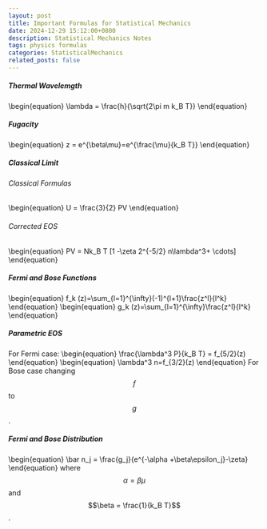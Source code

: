 ```yaml
---
layout: post
title: Important Formulas for Statistical Mechanics
date: 2024-12-29 15:12:00+0800
description: Statistical Mechanics Notes 
tags: physics formulas
categories: StatisticalMechanics
related_posts: false
---
```


##### Thermal Wavelemgth
\begin{equation}
\lambda = \frac{h}{\sqrt{2\pi m k_B T}}
\end{equation}
##### Fugacity
\begin{equation}
z = e^{\beta\mu}=e^{\frac{\mu}{k_B T}}
\end{equation}
##### Classical Limit
###### Classical Formulas
\begin{equation}
U = \frac{3}{2} PV
\end{equation}
###### Corrected EOS
\begin{equation}
PV = Nk_B T [1 -\zeta 2^{-5/2} n\lambda^3+ \cdots]
\end{equation}

##### Fermi and Bose Functions
\begin{equation}
f_k (z)=\sum_{l=1}^{\infty}(-1)^{l+1}\frac{z^l}{l^k}
\end{equation}
\begin{equation}
g_k (z)=\sum_{l=1}^{\infty}\frac{z^l}{l^k}
\end{equation}

##### Parametric EOS
For Fermi case:
\begin{equation}
\frac{\lambda^3 P}{k_B T} = f_{5/2}(z)
\end{equation}
\begin{equation}
\lambda^3 n=f_{3/2}(z)
\end{equation}
For Bose case changing $$f$$ to $$g$$.
##### Fermi and Bose Distribution
\begin{equation}
\bar n_j = \frac{g_j}{e^{-\alpha +\beta\epsilon_j}-\zeta}
\end{equation}
where $$\alpha = \beta\mu$$ and $$\beta = \frac{1}{k_B T}$$.
